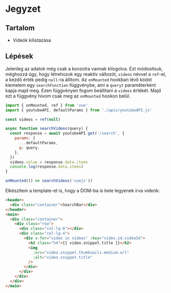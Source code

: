 # Jegyzet

## Tartalom

- Videók kilistázása

## Lépések

Jelenleg az adatok még csak a konzolra vannak kilogolva. Ezt módosítsuk, méghozzá úgy, hogy létrehozok egy reaktív változót, `videos` névvel a `ref`-el, a kezdő érték pedig `null`-ra állítom.
Az `onMounted` hookban lévő kódot kiemelem egy `searchFunction` függvénybe, ami a `queryt` paraméterként kapja majd meg. Ezen függvényen fogom beállítani a `videos` értékét. Majd ezt a függvény hívom csak meg az `onMounted` hookon belül.

```js
import { onMounted, ref } from 'vue'
import { youtubeAPI, defaultParams } from './apis/youtubeAPI.js'

const videos = ref(null)

async function searchVideos(query) {
  const response = await youtubeAPI.get('/search', {
    params: {
      ...defaultParams,
      q: query,
    },
  })
  videos.value = response.data.items
  console.log(response.data.items)
}

onMounted(() => searchVideos('vuejs'))
```

Elkészítem a template-et is, hogy a DOM-ba is bele legyenek írva videók:

```html
<header>
  <div class="container">SearchBar</div>
</header>
<main>
  <div class="container">
    <div class="row">
      <div class="col-lg-8"></div>
      <div class="col-lg-4">
        <div v-for="video in videos" :key="video.id.videoId">
          <h2 class="h4">{{ video.snippet.title }}</h2>
          <img
            :src="video.snippet.thumbnails.medium.url"
            :alt="video.snippet.title"
          />
        </div>
      </div>
    </div>
  </div>
</main>
```
